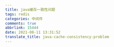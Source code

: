 ```yaml
---
title: java缓存一致性问题
tags: redis
categories: 中间件
comments: true
abbrlink: 15444
date: 2021-08-11 13:31:52
translate_title: java-cache-consistency-problem
---
```

